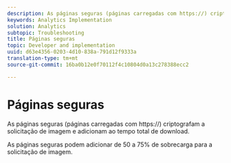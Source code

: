 ```yaml
---
description: As páginas seguras (páginas carregadas com https://) criptografam a solicitação de imagem e adicionam ao tempo total de download.
keywords: Analytics Implementation
solution: Analytics
subtopic: Troubleshooting
title: Páginas seguras
topic: Developer and implementation
uuid: d63e4356-0203-4d10-838a-791d12f9333a
translation-type: tm+mt
source-git-commit: 16ba0b12e0f70112f4c10804d0a13c278388ecc2

---
```



# Páginas seguras

As páginas seguras (páginas carregadas com https://) criptografam a solicitação de imagem e adicionam ao tempo total de download.

As páginas seguras podem adicionar de 50 a 75% de sobrecarga para a solicitação de imagem.
